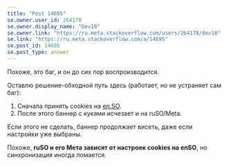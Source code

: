 ```yaml
---
title: "Post 14695"
se.owner.user_id: 264178
se.owner.display_name: "Dev18"
se.owner.link: "https://ru.meta.stackoverflow.com/users/264178/dev18"
se.link: "https://ru.meta.stackoverflow.com/a/14695"
se.post_id: 14695
se.post_type: answer
---
```

<p>Похоже, это баг, и он до сих пор воспроизводится.</p>
<p>Оставлю решение-обходной путь здесь (работает, но не устраняет сам баг):</p>
<ol>
<li>Сначала принять cookies на <a href="https://stackoverflow.com">en.SO</a>.</li>
<li>После этого баннер с куками исчезает и на ruSO/Meta.</li>
</ol>
<p>Если этого не сделать, баннер продолжает висеть, даже если настройки уже выбраны.</p>
<p>Похоже, <strong>ruSO и его Мета зависят от настроек cookies на enSO</strong>, но синхронизация иногда ломается.</p>
